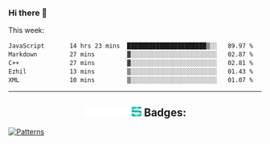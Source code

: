 ### Hi there 👋

This week:
<!--START_SECTION:waka-->

```txt
JavaScript       14 hrs 23 mins  ██████████████████████▒░░   89.97 %
Markdown         27 mins         ▓░░░░░░░░░░░░░░░░░░░░░░░░   02.87 %
C++              27 mins         ▓░░░░░░░░░░░░░░░░░░░░░░░░   02.81 %
Ezhil            13 mins         ▒░░░░░░░░░░░░░░░░░░░░░░░░   01.43 %
XML              10 mins         ▒░░░░░░░░░░░░░░░░░░░░░░░░   01.07 %
```

<!--END_SECTION:waka-->

---

<h2 style="text-align:center; font-weight: bold;" align="center"><img src="https://github.com/layer5io/layer5/blob/master/.github/assets/images/layer5/layer5-light-no-trim.svg" width="115px"> Badges: </h2>

<a href= "https://meshery.layer5.io/user/04079145-d65d-4d0f-a40e-533d358bea83?tab=badges"><img height="224px" src = "https://badges.layer5.io/assets/badges/patterns/patterns.png" alt = "Patterns" /></a>

